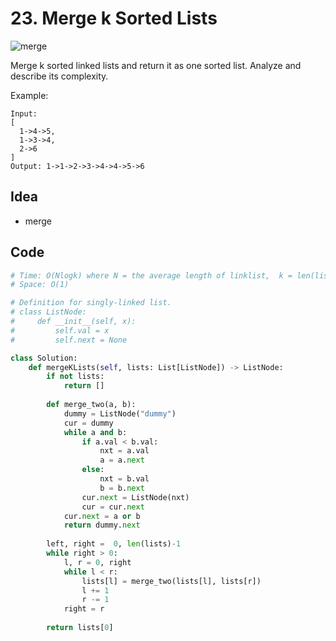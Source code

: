 # 23. Merge k Sorted Lists

![merge](https://i.imgur.com/FpwGhLh.png)

Merge k sorted linked lists and return it as one sorted list. Analyze and describe its complexity.

Example:

```
Input:
[
  1->4->5,
  1->3->4,
  2->6
]
Output: 1->1->2->3->4->4->5->6
```

## Idea

- merge 

## Code 

``` python
# Time: O(Nlogk) where N = the average length of linklist,  k = len(lists)
# Space: O(1)

# Definition for singly-linked list.
# class ListNode:
#     def __init__(self, x):
#         self.val = x
#         self.next = None

class Solution:
    def mergeKLists(self, lists: List[ListNode]) -> ListNode:
        if not lists:
            return []
        
        def merge_two(a, b):
            dummy = ListNode("dummy")
            cur = dummy
            while a and b:
                if a.val < b.val:
                    nxt = a.val
                    a = a.next 
                else:
                    nxt = b.val
                    b = b.next 
                cur.next = ListNode(nxt) 
                cur = cur.next 
            cur.next = a or b 
            return dummy.next 
            
        left, right =  0, len(lists)-1
        while right > 0:
            l, r = 0, right 
            while l < r: 
                lists[l] = merge_two(lists[l], lists[r])
                l += 1 
                r -= 1
            right = r
            
        return lists[0]
                
                
```